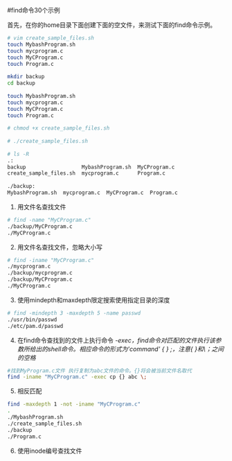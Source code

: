#find命令30个示例

首先，在你的home目录下面创建下面的空文件，来测试下面的find命令示例。
```bash
# vim create_sample_files.sh
touch MybashProgram.sh
touch mycprogram.c
touch MyCProgram.c
touch Program.c
 
mkdir backup
cd backup
 
touch MybashProgram.sh
touch mycprogram.c
touch MyCProgram.c
touch Program.c
 
# chmod +x create_sample_files.sh
 
# ./create_sample_files.sh
 
# ls -R
.:
backup                  MybashProgram.sh  MyCProgram.c
create_sample_files.sh  mycprogram.c      Program.c
 
./backup:
MybashProgram.sh  mycprogram.c  MyCProgram.c  Program.c
```
1. 用文件名查找文件
```bash
# find -name "MyCProgram.c"
./backup/MyCProgram.c
./MyCProgram.c
```
2. 用文件名查找文件，忽略大小写
```bash
# find -iname "MyCProgram.c"
./mycprogram.c
./backup/mycprogram.c
./backup/MyCProgram.c
./MyCProgram.c
```
3. 使用mindepth和maxdepth限定搜索使用指定目录的深度
```bash
# find -mindepth 3 -maxdepth 5 -name passwd
./usr/bin/passwd
./etc/pam.d/passwd
```
4. 在find命令查找到的文件上执行命令
*-exec，find命令对匹配的文件执行该参数所给出的shell命令。相应命令的形式为'command' {  } \;，注意{   }和\；之间的空格*
```bash
#找到MyProgram.c文件 执行复制为abc文件的命令。{}将会被当前文件名取代
find -iname "MyCProgram.c" -exec cp {} abc \;
```
5. 相反匹配
```bash
find -maxdepth 1 -not -iname "MyCProgram.c"
.
./MybashProgram.sh
./create_sample_files.sh
./backup
./Program.c
```
6. 使用inode编号查找文件
```bash

```
```bash

```
```bash

```
```bash

```
```bash

```
```bash

```
```bash

```
```bash

```
```bash

```
```bash

```
```bash

```
```bash

```
```bash

```
```bash

```
```bash

```
```bash

```
```bash

```
```bash

```
```bash

```
```bash

```
```bash

```
```bash

```
```bash

```
```bash

```
```bash

```
